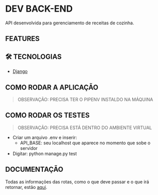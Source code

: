 <h1>DEV BACK-END</h1>

API desenvolvida para gerenciamento de receitas de cozinha.

## FEATURES 


## 🛠 TECNOLOGIAS

- [Django](https://www.djangoproject.com/)

## COMO RODAR A APLICAÇÃO

> OBSERVAÇÃO: PRECISA TER O PIPENV INSTALDO NA MÁQUINA


## COMO RODAR OS TESTES

> OBSERVAÇÃO: PRECISA ESTÁ DENTRO DO AMBIENTE VIRTUAL

- Criar um arquivo .env e inserir:
    - API_BASE: seu localhost que aparece no momento que sobe o servidor
- Digitar: python manage.py test

## DOCUMENTAÇÃO

Todas as informações das rotas, como o que deve passar e o que irá retornar, estão [aqui](https://documenter.getpostman.com/view/5841921/TzCL7ntK#f477be36-d530-457f-9ad9-73a4a89992e8).
